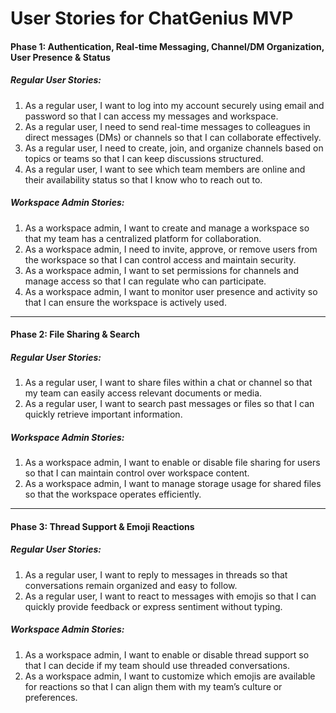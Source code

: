 # User Stories for ChatGenius MVP

#### **Phase 1: Authentication, Real-time Messaging, Channel/DM Organization, User Presence & Status**

##### Regular User Stories:

1. As a regular user, I want to log into my account securely using email and password so that I can access my messages and workspace.
2. As a regular user, I need to send real-time messages to colleagues in direct messages (DMs) or channels so that I can collaborate effectively.
3. As a regular user, I need to create, join, and organize channels based on topics or teams so that I can keep discussions structured.
4. As a regular user, I want to see which team members are online and their availability status so that I know who to reach out to.

##### Workspace Admin Stories:

1. As a workspace admin, I want to create and manage a workspace so that my team has a centralized platform for collaboration.
2. As a workspace admin, I need to invite, approve, or remove users from the workspace so that I can control access and maintain security.
3. As a workspace admin, I want to set permissions for channels and manage access so that I can regulate who can participate.
4. As a workspace admin, I want to monitor user presence and activity so that I can ensure the workspace is actively used.

---

#### **Phase 2: File Sharing & Search**

##### Regular User Stories:

1. As a regular user, I want to share files within a chat or channel so that my team can easily access relevant documents or media.
2. As a regular user, I want to search past messages or files so that I can quickly retrieve important information.

##### Workspace Admin Stories:

1. As a workspace admin, I want to enable or disable file sharing for users so that I can maintain control over workspace content.
2. As a workspace admin, I want to manage storage usage for shared files so that the workspace operates efficiently.

---

#### **Phase 3: Thread Support & Emoji Reactions**

##### Regular User Stories:

1. As a regular user, I want to reply to messages in threads so that conversations remain organized and easy to follow.
2. As a regular user, I want to react to messages with emojis so that I can quickly provide feedback or express sentiment without typing.

##### Workspace Admin Stories:

1. As a workspace admin, I want to enable or disable thread support so that I can decide if my team should use threaded conversations.
2. As a workspace admin, I want to customize which emojis are available for reactions so that I can align them with my team’s culture or preferences.
